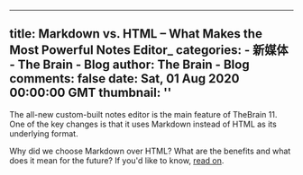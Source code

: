 
---
title: Markdown vs. HTML – What Makes the Most Powerful Notes Editor_
categories: 
    - 新媒体
    - The Brain - Blog
author: The Brain - Blog
comments: false
date: Sat, 01 Aug 2020 00:00:00 GMT
thumbnail: ''
---

<div>   
<div class="center">
        <p>The all-new custom-built notes editor is the main feature of TheBrain 11. One of the key changes is that it uses Markdown instead of HTML as its underlying format.</p>
<p>Why did we choose Markdown over HTML? What are the benefits and what does it mean for the future? If you'd like to know, <a href="https://www.thebrain.com/blog/markdown-vs-html-fight">read on</a>.</p>
      </div>
    
    
</div>
            